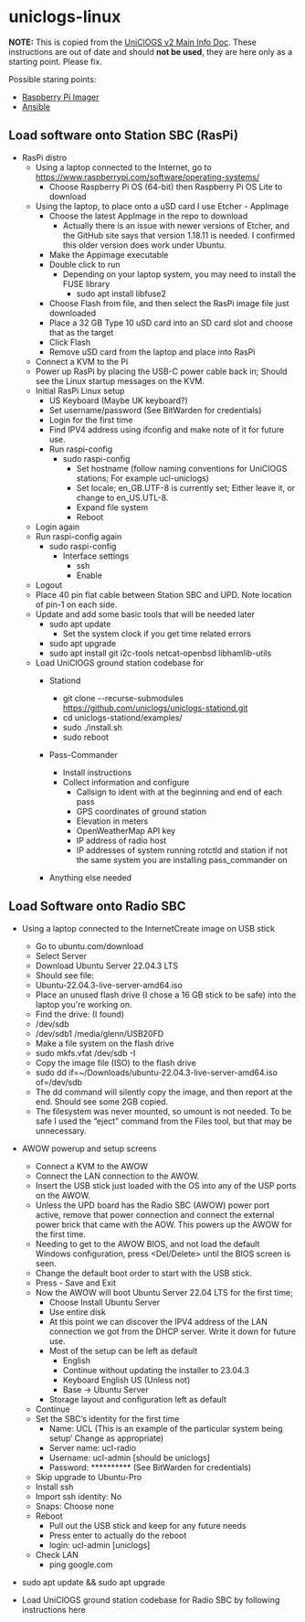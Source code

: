 # uniclogs-linux
**NOTE:** This is copied from the [UniClOGS v2 Main Info Doc](https://docs.google.com/document/d/1X3NJvZIJBoTSr9gLLe9Uswm0GSTiX_2NS_AyfrqKy0U/edit). These instructions are out of date and should **not be used**, they are here only as a starting point. Please fix.

Possible staring points:
- [Raspberry Pi Imager](https://www.raspberrypi.com/news/raspberry-pi-imager-imaging-utility/)
- [Ansible](https://docs.ansible.com/ansible/latest/index.html)


## Load software onto Station SBC (RasPi)

- RasPi distro
  - Using a laptop connected to the Internet, go to https://www.raspberrypi.com/software/operating-systems/
    - Choose  Raspberry Pi OS (64-bit) then Raspberry Pi OS Lite to download
  - Using the laptop, to place onto a uSD card I use Etcher - AppImage
    - Choose the latest AppImage in the repo to download
      - Actually there is an issue with newer versions of Etcher, and the GitHub site says that version 1.18.11 is needed. I confirmed this older version does work under Ubuntu.
    - Make the Appimage executable
    - Double click to run
      - Depending on your laptop system, you may need to install the FUSE library
        - sudo apt install libfuse2
    - Choose Flash from file, and then select the RasPi image file just downloaded
    - Place a 32 GB Type 10 uSD card into an SD card slot and choose that as the target
    - Click Flash
    - Remove uSD card from the laptop and place into RasPi
  - Connect a KVM to the Pi
  - Power up RasPi by placing the USB-C power cable back in; Should see the Linux startup messages on the KVM.
  - Initial RasPi Linux setup
    - US Keyboard (Maybe UK keyboard?)
    - Set username/password (See BitWarden for credentials)
    - Login for the first time
    - Find IPV4 address using ifconfig and make note of it for future use.
    - Run raspi-config
      - sudo raspi-config
        - Set hostname (follow naming conventions for UniClOGS stations; For example ucl-uniclogs)
        - Set locale; en_GB.UTF-8 is currently set; Either leave it, or change to en_US.UTL-8.
        - Expand file system
        - Reboot
  - Login again
  - Run raspi-config again
    - sudo raspi-config
      - Interface settings
        - ssh
        - Enable
  - Logout
  - Place 40 pin flat cable between Station SBC and UPD. Note location of pin-1 on each side.
  - Update and add some basic tools that will be needed later
    - sudo apt update
      - Set the system clock if you get time related errors
    - sudo apt upgrade
    - sudo apt install git i2c-tools netcat-openbsd libhamlib-utils
  - Load UniClOGS ground station codebase for
    - Stationd
      - git clone --recurse-submodules https://github.com/uniclogs/uniclogs-stationd.git
      - cd uniclogs-stationd/examples/
      - sudo ./install.sh
      - sudo reboot

    - Pass-Commander
      - Install instructions
      - Collect information and configure
        - Callsign to ident with at the beginning and end of each pass
        - GPS coordinates of ground station
        - Elevation in meters
        - OpenWeatherMap API key
        - IP address of radio host
        - IP addresses of system running rotctld and station if not the same system you are installing pass_commander on
    - Anything else needed

## Load Software onto Radio SBC

- Using a laptop connected to the InternetCreate image on USB stick
  - Go to ubuntu.com/download
  - Select Server
  - Download Ubuntu Server 22.04.3 LTS
  - Should see file:
  - Ubuntu-22.04.3-live-server-amd64.iso
  - Place an unused flash drive (I chose a 16 GB stick to be safe) into the laptop you're working on.
  - Find the drive: (I found)
  - /dev/sdb
  - /dev/sdb1  /media/glenn/USB20FD
  - Make a file system on the flash drive
  - sudo mkfs.vfat /dev/sdb -I
  - Copy the image file (ISO) to the flash drive
  - sudo dd if=~/Downloads/ubuntu-22.04.3-live-server-amd64.iso of=/dev/sdb
  - The dd command will silently copy the image, and then report at the end. Should see some 2GB copied.
  - The filesystem was never mounted, so umount is not needed. To be safe I used the “eject” command from the Files tool, but that may be unnecessary.

- AWOW powerup and setup screens
  - Connect a KVM to the AWOW
  - Connect the LAN connection to the AWOW.
  - Insert the USB stick just loaded with the OS into any of the USP ports on the AWOW.
  - Unless the UPD board has the Radio SBC (AWOW) power port active, remove that power connection and connect the  external power brick that came with the AOW. This powers up the AWOW for the first time.
  - Needing to get to the AWOW BIOS, and not load the default Windows configuration, press <Del/Delete> until the BIOS screen is seen. 
  - Change the default boot order to start with the USB stick.
  - Press <F4> - Save and Exit
  - Now the AWOW will boot Ubuntu Server 22.04 LTS for the first time;
    - Choose Install Ubuntu Server
    - Use entire disk
    - At this point we can discover the IPV4 address of the LAN connection we got from the DHCP server. Write it down for future use.
    - Most of the setup can be left as default
      - English
      - Continue without updating the installer to 23.04.3
      - Keyboard English US (Unless not)
      - Base -> Ubuntu Server
    - Storage layout and configuration left as default
  - Continue
  - Set the SBC’s identity for the first time
    - Name: UCL  (This is an example of the particular system being setup’ Change as appropriate)
    - Server name: ucl-radio
    - Username: ucl-admin [should be uniclogs]
    - Password: ********** (See BitWarden for credentials)
  - Skip upgrade to Ubuntu-Pro
  - Install ssh
  - Import ssh identity: No
  - Snaps: Choose none
  - Reboot
    - Pull out the USB stick and keep for any future needs
    - Press enter to actually do the reboot
    - login: ucl-admin [uniclogs]
  - Check LAN
    - ping google.com

- sudo apt update && sudo apt upgrade
- Load UniClOGS ground station codebase for Radio SBC by following instructions here



